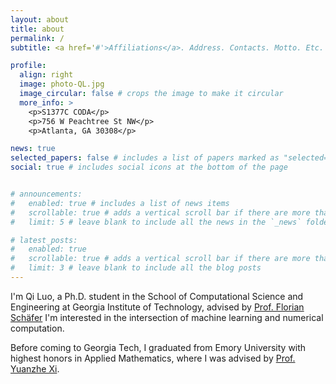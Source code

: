 ```yaml
---
layout: about
title: about
permalink: /
subtitle: <a href='#'>Affiliations</a>. Address. Contacts. Motto. Etc.

profile:
  align: right
  image: photo-QL.jpg
  image_circular: false # crops the image to make it circular
  more_info: >
    <p>S1377C CODA</p>
    <p>756 W Peachtree St NW</p>
    <p>Atlanta, GA 30308</p>

news: true
selected_papers: false # includes a list of papers marked as "selected={true}"
social: true # includes social icons at the bottom of the page


# announcements:
#   enabled: true # includes a list of news items
#   scrollable: true # adds a vertical scroll bar if there are more than 3 news items
#   limit: 5 # leave blank to include all the news in the `_news` folder

# latest_posts:
#   enabled: true
#   scrollable: true # adds a vertical scroll bar if there are more than 3 new posts items
#   limit: 3 # leave blank to include all the blog posts
---
```


I'm Qi Luo, a Ph.D. student in the School of Computational Science and Engineering at Georgia Institute of Technology, advised by [Prof. Florian Schäfer](https://f-t-s.github.io/) I'm interested in the intersection of machine learning and numerical computation. 

Before coming to Georgia Tech, I graduated from Emory University with highest honors in Applied Mathematics, where I was advised by [Prof. Yuanzhe Xi](https://www.math.emory.edu/~yxi26/).
